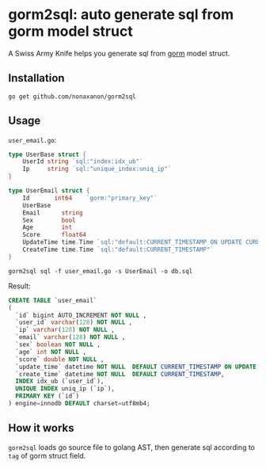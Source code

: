 # gorm2sql: auto generate sql from gorm model struct


A Swiss Army Knife helps you generate sql from [gorm](https://github.com/jinzhu/gorm) model struct.


## Installation

```
go get github.com/nonaxanon/gorm2sql
```

## Usage

`user_email.go`:

```go
type UserBase struct {
	UserId string `sql:"index:idx_ub"`
	Ip     string `sql:"unique_index:uniq_ip"`
}

type UserEmail struct {
	Id       int64    `gorm:"primary_key"`
	UserBase
	Email      string
	Sex        bool
	Age        int
	Score      float64
	UpdateTime time.Time `sql:"default:CURRENT_TIMESTAMP ON UPDATE CURRENT_TIMESTAMP"`
	CreateTime time.Time `sql:"default:CURRENT_TIMESTAMP"`
}
```

```
gorm2sql sql -f user_email.go -s UserEmail -o db.sql
```

Result:

```sql
CREATE TABLE `user_email`
(
  `id` bigint AUTO_INCREMENT NOT NULL ,
  `user_id` varchar(128) NOT NULL ,
  `ip` varchar(128) NOT NULL ,
  `email` varchar(128) NOT NULL ,
  `sex` boolean NOT NULL ,
  `age` int NOT NULL ,
  `score` double NOT NULL ,
  `update_time` datetime NOT NULL  DEFAULT CURRENT_TIMESTAMP ON UPDATE CURRENT_TIMESTAMP,
  `create_time` datetime NOT NULL  DEFAULT CURRENT_TIMESTAMP,
  INDEX idx_ub (`user_id`),
  UNIQUE INDEX uniq_ip (`ip`),
  PRIMARY KEY (`id`)
) engine=innodb DEFAULT charset=utf8mb4;
```


## How it works

`gorm2sql` loads go source file to golang AST, then generate sql according to `tag` of gorm struct field.
